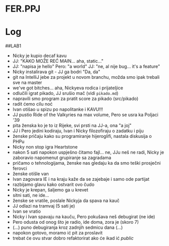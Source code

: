 # FER.PPJ

# Log

##LAB1
- Nicky je kupio decaf kavu
- JJ: "KAKO MOŽE REĆ MAIN... aha, static..."
- JJ: "napisa je hello"
  Pero: "a world"
  JJ: "ne, al nije bug... it's a feature"
- Nicky instalirava git - JJ ga bodri "Da, da"
- git na IntelliJ jebe za projekt u novom branchu, možda smo ipak trebali sve na master
- we've got bitches... aha, Nickyeva rodica i prijateljice
- odlučili igrat pikado, JJ srušio mač (vidi `pikado.md`)
- napravili smo program za pratit score za pikado (src/pikado)
- radit ćemo cilu noć
- Ivan otišao u spizu po napolitanke i KAVU!!!
- JJ pustio Ride of the Valkyries na max volume, Pero se usra ka Poljaci '39
- pita ženska ko je to iz Rijeke, svi prsti na JJ-a, ona "a joj"
- JJ i Pero jedini kodiraju, Ivan i Nicky filozofiraju o zadatku i piju
- ženske pričaju kako su programiranje hijeroglifi, nastala diskusija o PHPu
- Nicky non stop igra Heartstone
- nakon 5 sati napokon uspješno čitamo fajl... ne, JJu neš ne radi, Nicky je zaboravio napomenut grupiranje sa zagradama
- pričamo o tehnologijama, ženske nas gledaju ka da smo teški prosječni ferovci
- ženske otišle van
- Ivan zagovara IE i na kraju kaže da se zajebaje i samo ode partijat
- razbijamo glavu kako ostvarit ovo čudo
- Nicky je krepan, šaljemo ga u krevet
- sitni sati, ne ide...
- ženske se vratile, poslale Nickyja da spava na kauč
- JJ odlazi na tramvaj (5 sati je)
- Ivan se vratio
- Nicky i Ivan spavaju na kauču, Pero pokušava neš debugirat (ne ide)
- Pero odusta od onog što je radio, ide doma, zora je (skoro 7)
- (...) puno debugiranja kroz zadnjih sedmicu dana (...)
- napokon gotovo, moramo ić pit za proslavit
- trebat će ovu stvar dobro refaktorirat ako će ikad ić _public_

